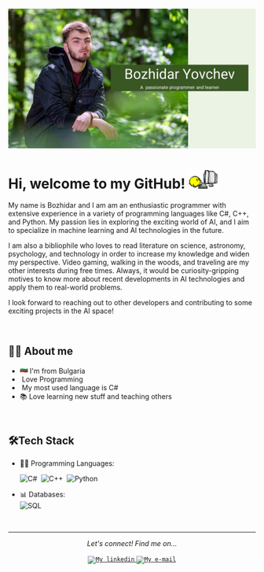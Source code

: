 ![Header](GithubPhoto.jpg)

# Hi, welcome to my GitHub! <img width="60" src="computer.gif"/>

<p>My name is Bozhidar and I am am an enthusiastic programmer with
extensive experience in a variety of programming languages like C#, 
C++, and Python. My passion lies in exploring the exciting world of AI,
and I aim to specialize in machine learning and AI technologies in the future.

I am also a bibliophile who loves to read literature on science, astronomy, psychology, 
and technology in order to increase my knowledge and widen my perspective. Video gaming,
walking in the woods, and traveling are my other interests during free times. Always, 
it would be curiosity-gripping motives to know more about recent developments in AI 
technologies and apply them to real-world problems.

I look forward to reaching out to other developers
and contributing to some exciting projects in the AI space!


<br>

## 👨‍💻 About me
* <img width="16" src="flag-bulgaria.png"/> I'm from Bulgaria
* <img width="16" src="https://about.gitlab.com/images/blogimages/GitLab-Dev.png" alt="" /> Love Programming
* <img width="16" src="https://seeklogo.com/images/C/c-sharp-c-logo-02F17714BA-seeklogo.com.png" alt="" /> My most used language is C#
* 📚 Love learning new stuff and teaching others

<br>

## 🛠️Tech Stack
- 👩‍💻 Programming Languages:

    ![C#](https://img.shields.io/badge/-C%23%20-05122A?style=flat&logo=c-sharp)&nbsp;
    ![C++](https://img.shields.io/badge/-C++-05122A?style=flat&logo=c++)&nbsp;
    ![Python](https://img.shields.io/badge/-Python-05122A?style=flat&logo=python)&nbsp;
 
 - 📊 Databases:
   <br>
    ![SQL](https://img.shields.io/badge/-SQL-05122A?style=flat&logo=Sql&logoColor)&nbsp;

<br>

---
 
<p align="center">
  <i>Let's connect! Find me on...</i>
   
<p align="center">

<a href="https://www.linkedin.com/in/anacaroliness9/">
  <code><img alt="My linkedin" width="32" src="https://th.bing.com/th/id/Rf856d3e21e2b8424a7f9b805f91c39bf?rik=iAF35zp5hTwH5Q&riu=http%3a%2f%2fupload.wikimedia.org%2fwikipedia%2fcommons%2fthumb%2ff%2ff9%2fLinkedin_Shiny_Icon.svg%2f600px-Linkedin_Shiny_Icon.svg.png&ehk=2tliRYem%2brILmEvpk98L%2bTZGOK8XcB8xZ865AB5RwDQ%3d&risl=&pid=ImgRaw" /></code>
</a>
<a href="mailto:anacaroliness9@hotmail.com">
<code><img alt="My e-mail" width="32" src="https://th.bing.com/th/id/R2c94e80bc439f8ac26eed33063918083?rik=4GOohs1wTVXZbQ&riu=http%3a%2f%2fupload.wikimedia.org%2fwikipedia%2fcommons%2fthumb%2fb%2fb1%2fEmail_Shiny_Icon.svg%2f1024px-Email_Shiny_Icon.svg.png&ehk=lV8sLmfGMfJDgFFgydLDuGp1fJVLXowNb1kShmsPDB4%3d&risl=&pid=ImgRaw" /></code>
</a>

</p>

  


